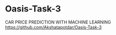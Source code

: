 # Oasis-Task-3
CAR PRICE PREDICTION WITH MACHINE LEARNING
https://github.com/Akshatapotdar/Oasis-Task-3 
